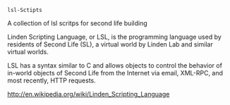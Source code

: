 	
	lsl-Sctipts


A collection of lsl scritps for second life building


Linden Scripting Language, or LSL, is the programming language used by residents of Second Life (SL), a virtual world by Linden Lab and similar virtual worlds.

LSL has a syntax similar to C and allows objects to control the behavior of in-world objects of Second Life from the Internet via email, XML-RPC, and most recently, HTTP requests.

http://en.wikipedia.org/wiki/Linden_Scripting_Language
